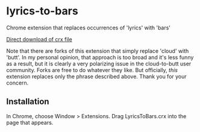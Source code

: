 lyrics-to-bars
=============

Chrome extension that replaces occurrences of 'lyrics' with 'bars'

[Direct download of crx file](https://github.com/RoryEm/lyrics-tobars/blob/master/LyricsToBars.crx?raw=true)

Note that there are forks of this extension that simply replace 'cloud' with 'butt'.
In my personal opinion, that approach is too broad and it's less funny as a result, but it is clearly a very
polarizing issue in the cloud-to-butt user community.  Forks are free to do whatever they like.  But officially, _this_
extension replaces only the phrase described above. Thank you for your concern.


Installation
------------

In Chrome, choose Window > Extensions.  Drag LyricsToBars.crx into the page that appears.

